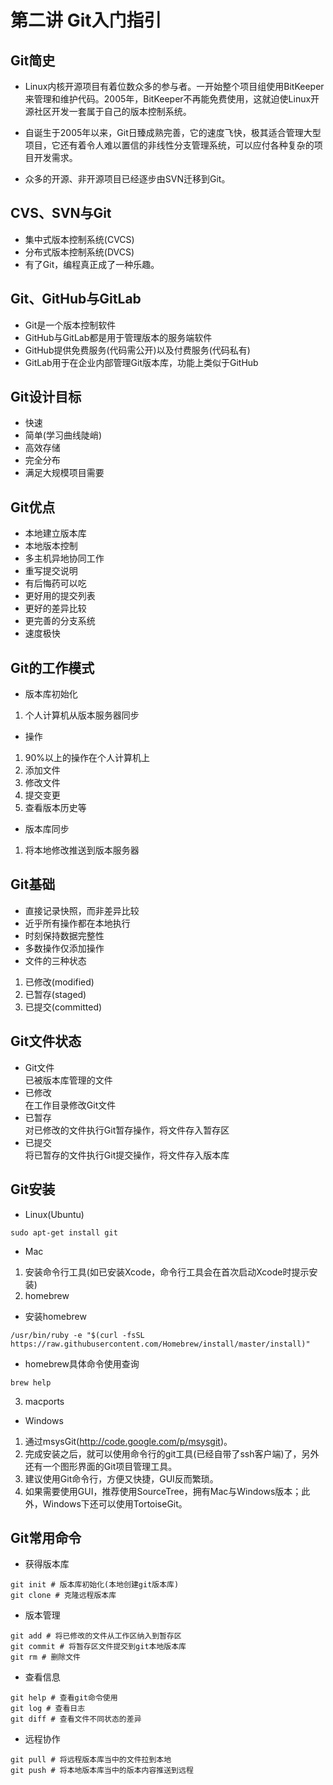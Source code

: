 # 第二讲  Git入门指引
## Git简史
- Linux内核开源项目有着位数众多的参与者。一开始整个项目组使用BitKeeper来管理和维护代码。2005年，BitKeeper不再能免费使用，这就迫使Linux开源社区开发一套属于自己的版本控制系统。


- 自诞生于2005年以来，Git日臻成熟完善，它的速度飞快，极其适合管理大型项目，它还有着令人难以置信的非线性分支管理系统，可以应付各种复杂的项目开发需求。


- 众多的开源、非开源项目已经逐步由SVN迁移到Git。

## CVS、SVN与Git
-  集中式版本控制系统(CVCS)
-  分布式版本控制系统(DVCS)
- 有了Git，编程真正成了一种乐趣。


## Git、GitHub与GitLab
- Git是一个版本控制软件
- GitHub与GitLab都是用于管理版本的服务端软件
- GitHub提供免费服务(代码需公开)以及付费服务(代码私有)
- GitLab用于在企业内部管理Git版本库，功能上类似于GitHub


## Git设计目标
- 快速
- 简单(学习曲线陡峭)
- 高效存储
- 完全分布
- 满足大规模项目需要


## Git优点
- 本地建立版本库
- 本地版本控制
- 多主机异地协同工作
- 重写提交说明
- 有后悔药可以吃
- 更好用的提交列表
- 更好的差异比较
- 更完善的分支系统
- 速度极快


## Git的工作模式
- 版本库初始化   
1. 个人计算机从版本服务器同步
- 操作  
1. 90%以上的操作在个人计算机上  
2. 添加文件  
3. 修改文件  
4. 提交变更  
5. 查看版本历史等  
- 版本库同步  
1. 将本地修改推送到版本服务器

## Git基础
- 直接记录快照，而非差异比较
- 近乎所有操作都在本地执行
- 时刻保持数据完整性
- 多数操作仅添加操作
- 文件的三种状态  
1. 已修改(modified)  
2. 已暂存(staged)  
3. 已提交(committed)  

## Git文件状态
- Git文件  
已被版本库管理的文件
- 已修改  
在工作目录修改Git文件
- 已暂存  
对已修改的文件执行Git暂存操作，将文件存入暂存区
- 已提交  
将已暂存的文件执行Git提交操作，将文件存入版本库

## Git安装
- Linux(Ubuntu)
```
sudo apt-get install git
```
- Mac  
1. 安装命令行工具(如已安装Xcode，命令行工具会在首次启动Xcode时提示安装)  
2. homebrew
- 安装homebrew
```
/usr/bin/ruby -e "$(curl -fsSL https://raw.githubusercontent.com/Homebrew/install/master/install)"
```
- homebrew具体命令使用查询
```
brew help
```
3. macports
- Windows  
1. 通过msysGit(http://code.google.com/p/msysgit)。  
2. 完成安装之后，就可以使用命令行的git工具(已经自带了ssh客户端)了，另外还有一个图形界面的Git项目管理工具。  
3. 建议使用Git命令行，方便又快捷，GUI反而繁琐。  
4. 如果需要使用GUI，推荐使用SourceTree，拥有Mac与Windows版本；此外，Windows下还可以使用TortoiseGit。


## Git常用命令
- 获得版本库
```
git init # 版本库初始化(本地创建git版本库)
git clone # 克隆远程版本库
```
- 版本管理
```
git add # 将已修改的文件从工作区纳入到暂存区
git commit # 将暂存区文件提交到git本地版本库
git rm # 删除文件
```
- 查看信息
```
git help # 查看git命令使用
git log # 查看日志
git diff # 查看文件不同状态的差异
```
- 远程协作
```
git pull # 将远程版本库当中的文件拉到本地
git push # 将本地版本库当中的版本内容推送到远程
```








